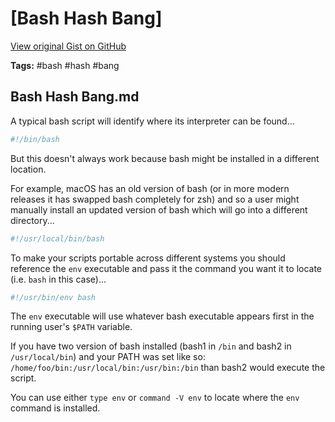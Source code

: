 # [Bash Hash Bang] 

[View original Gist on GitHub](https://gist.github.com/Integralist/66a3723e5a69fe355f2cade31a1070e8)

**Tags:** #bash #hash #bang

## Bash Hash Bang.md

A typical bash script will identify where its interpreter can be found...

```bash
#!/bin/bash
```

But this doesn't always work because bash might be installed in a different location.

For example, macOS has an old version of bash (or in more modern releases it has swapped bash completely for zsh) and so a user might manually install an updated version of bash which will go into a different directory...

```bash
#!/usr/local/bin/bash
```

To make your scripts portable across different systems you should reference the `env` executable and pass it the command you want it to locate (i.e. `bash` in this case)...

```bash
#!/usr/bin/env bash
```

The `env` executable will use whatever bash executable appears first in the running user's `$PATH` variable. 

If you have two version of bash installed (bash1 in `/bin` and bash2 in `/usr/local/bin`) and your PATH was set like so: `/home/foo/bin:/usr/local/bin:/usr/bin:/bin` than bash2 would execute the script.

You can use either `type env` or `command -V env` to locate where the `env` command is installed.

